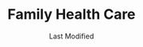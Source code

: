 ---
layout: location-page
date: Last Modified
description: "Local COVID-19 testing is available at Family Health Care in Baldwin, Michigan, USA."
permalink: "locations/michigan/baldwin/family-health-care/"
tags:
  - locations
  - michigan
title: Family Health Care
uniqueName: family-health-care
state: Michigan
stateAbbr: MI
hood: "Baldwin"
address: "1615 Michigan Ave"
city: "Baldwin"
zip: "49304"
zipsNearby: "49613 49303 49304 49305 49614 49306 49616 49617 49307 49309 49310 49618 49402 49619 49312 49620 49601 49317 49318 48812 49319 49623 49320 48617 49321 49403 49404 49625 49322 49405 49626 48829 49628 49631 49632 48622 49409 49633 49634 49410 49635 49411 49412 49413 49415 49326 49417 49327 49637 48838 49638 48625 49420 49639 49421 49425 49640 48629 48630 49329 49642 49643 49644 49645 49330 49649 48632 49650 49651 48633 48850 49430 49655 49431 49656 49657 48852 49660 49663 49665 49435 49666 49436 49332 49667 49668 49437 49336 48804 48858 48859 49440 49441 49442 49443 49444 49445 49337 49446 49448 49675 49338 49449 49339 49451 49677 49340 48877 49341 49351 49342 48878 49452 49343 49454 49679 49455 48884 48885 48886 49680 49345 49456 48888 49346 49683 49684 49685 49686 49696 49347 49688 49457 48891 49458 49459 48893 49689 49349 49461 49463 48896" 
mapUrl: "http://maps.apple.com/?q=Family+Health+Care&address=1615+Michigan+Ave,Baldwin,Michigan,49304"
locationType: Please contact for drive-thru/walk-in availability.
phone: "231-745-4624"
website: "https://www.familyhealthcare.org/"
onlineBooking: undefined
closed: undefined
closedUpdate: May 23rd, 2020
notes: "By appointment only."
days: Contact for hours of operation.
ctaMessage: Learn more
ctaUrl: "https://www.familyhealthcare.org/"
---